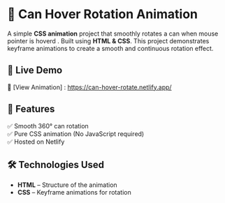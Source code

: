  # 🥫 Can Hover Rotation Animation  

A simple **CSS animation** project that smoothly rotates a can when mouse pointer is hoverd . Built using **HTML & CSS**. This project demonstrates keyframe animations to create a smooth and continuous rotation effect.   
  
## 🎥 Live Demo  
🔗 [View Animation] : https://can-hover-rotate.netlify.app/
                     
## 🚀 Features  
✅ Smooth 360° can rotation  
✅ Pure CSS animation (No JavaScript required)   
✅ Hosted on Netlify  

## 🛠 Technologies Used  
- **HTML** – Structure of the animation  
- **CSS** – Keyframe animations for rotation  


